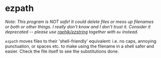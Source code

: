 ezpath
======

*Note: This program is NOT safe! It could delete files or mess up
filenames or both or other things. I really don't know and I don't trust
it. Consider it deprecated -- please use [raehik/ezstring][] together
with `mv` instead.*

[raehik/ezstring]: https://github.com/raehik/ezstring

`ezpath` moves files to their 'shell-friendly' equivalent: i.e. no caps,
annoying punctuation, or spaces etc. to make using the filename in a
shell safer and easier. Check the file itself to see the substitutions
done.
